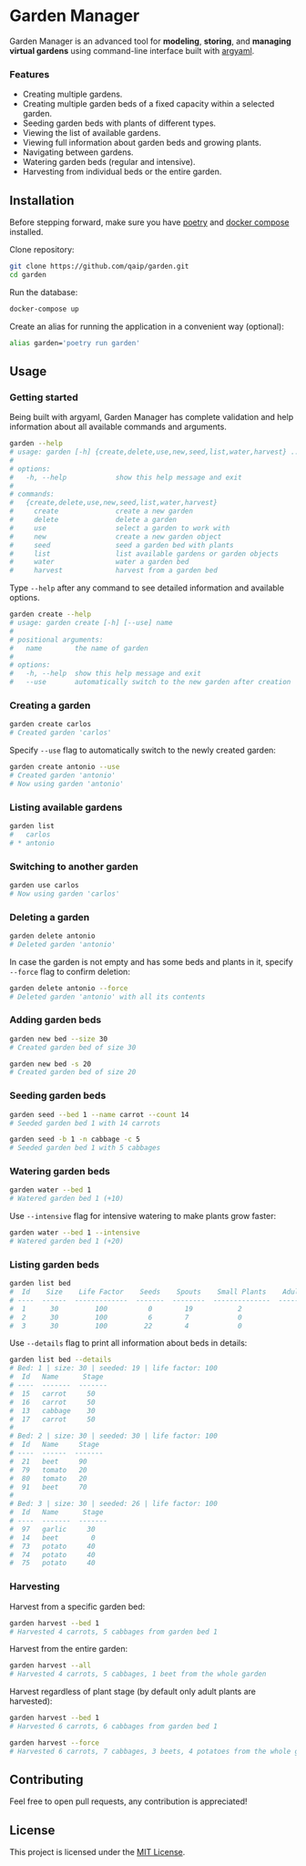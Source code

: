 # Garden Manager
Garden Manager is an advanced tool for __modeling__, __storing__, and __managing__ __virtual gardens__ using command-line interface built with [argyaml](https://github.com/qaip/argyaml).

### Features
- Creating multiple gardens.
- Creating multiple garden beds of a fixed capacity within a selected garden.
- Seeding garden beds with plants of different types.
- Viewing the list of available gardens.
- Viewing full information about garden beds and growing plants.
- Navigating between gardens.
- Watering garden beds (regular and intensive).
- Harvesting from individual beds or the entire garden.


## Installation
Before stepping forward, make sure you have [poetry](https://python-poetry.org) and [docker compose](https://docs.docker.com/compose/install) installed.

Clone repository:
```bash
git clone https://github.com/qaip/garden.git
cd garden
```


Run the database:
```bash
docker-compose up
```

Create an alias for running the application in a convenient way (optional):
```bash
alias garden='poetry run garden'
```

## Usage

### Getting started
Being built with argyaml, Garden Manager has complete validation and help information about all available commands and arguments.
```bash
garden --help
# usage: garden [-h] {create,delete,use,new,seed,list,water,harvest} ...
# 
# options:
#   -h, --help            show this help message and exit
# 
# commands:
#   {create,delete,use,new,seed,list,water,harvest}
#     create              create a new garden
#     delete              delete a garden
#     use                 select a garden to work with
#     new                 create a new garden object
#     seed                seed a garden bed with plants
#     list                list available gardens or garden objects
#     water               water a garden bed
#     harvest             harvest from a garden bed
```

Type `--help` after any command to see detailed information and available options.
```bash
garden create --help
# usage: garden create [-h] [--use] name
# 
# positional arguments:
#   name        the name of garden
# 
# options:
#   -h, --help  show this help message and exit
#   --use       automatically switch to the new garden after creation
```


### Creating a garden
```bash
garden create carlos
# Created garden 'carlos'
```
Specify `--use` flag to automatically switch to the newly created garden:
```bash
garden create antonio --use
# Created garden 'antonio'
# Now using garden 'antonio'
```


### Listing available gardens
```bash
garden list
#   carlos
# * antonio
```


### Switching to another garden
```bash
garden use carlos
# Now using garden 'carlos'
```


### Deleting a garden
```bash
garden delete antonio
# Deleted garden 'antonio'
```
In case the garden is not empty and has some beds and plants in it, specify `--force` flag to confirm deletion:
```bash
garden delete antonio --force
# Deleted garden 'antonio' with all its contents
```


### Adding garden beds
```bash
garden new bed --size 30
# Created garden bed of size 30
```

```bash
garden new bed -s 20
# Created garden bed of size 20
```



### Seeding garden beds
```bash
garden seed --bed 1 --name carrot --count 14
# Seeded garden bed 1 with 14 carrots
```

```bash
garden seed -b 1 -n cabbage -c 5
# Seeded garden bed 1 with 5 cabbages
```


### Watering garden beds
```bash
garden water --bed 1
# Watered garden bed 1 (+10)
```
Use `--intensive` flag for intensive watering to make plants grow faster:
```bash
garden water --bed 1 --intensive
# Watered garden bed 1 (+20)
```


### Listing garden beds
```bash
garden list bed
#  Id    Size    Life Factor    Seeds    Spouts    Small Plants    Adult Plants
# ----  ------  -------------  -------  --------  --------------  --------------
#  1      30         100          0        19           2               0
#  2      30         100          6        7            0               24
#  3      30         100         22        4            0               0
```
Use `--details` flag to print all information about beds in details:
```bash
garden list bed --details
# Bed: 1 | size: 30 | seeded: 19 | life factor: 100
#  Id   Name      Stage
# ----  -------  -------
#  15   carrot     50
#  16   carrot     50
#  13   cabbage    30
#  17   carrot     50
# 
# Bed: 2 | size: 30 | seeded: 30 | life factor: 100
#  Id   Name     Stage
# ----  ------  -------
#  21   beet     90
#  79   tomato   20
#  80   tomato   20
#  91   beet     70
# 
# Bed: 3 | size: 30 | seeded: 26 | life factor: 100
#  Id   Name      Stage
# ----  -------  -------
#  97   garlic     30
#  14   beet        0
#  73   potato     40
#  74   potato     40
#  75   potato     40
```


### Harvesting
Harvest from a specific garden bed:
```bash
garden harvest --bed 1
# Harvested 4 carrots, 5 cabbages from garden bed 1
```
Harvest from the entire garden:
```bash
garden harvest --all
# Harvested 4 carrots, 5 cabbages, 1 beet from the whole garden
```
Harvest regardless of plant stage (by default only adult plants are harvested):
```bash
garden harvest --bed 1
# Harvested 6 carrots, 6 cabbages from garden bed 1
```
```bash
garden harvest --force
# Harvested 6 carrots, 7 cabbages, 3 beets, 4 potatoes from the whole garden
```



## Contributing
Feel free to open pull requests, any contribution is appreciated!


## License
This project is licensed under the [MIT License](./LICENSE).
